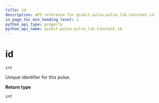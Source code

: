 ```yaml
---
title: id
description: API reference for qiskit.pulse.pulse_lib.Constant.id
in_page_toc_min_heading_level: 1
python_api_type: property
python_api_name: qiskit.pulse.pulse_lib.Constant.id
---
```


# id

<span id="qiskit.pulse.pulse_lib.Constant.id" />

`int`

Unique identifier for this pulse.

**Return type**

`int`

